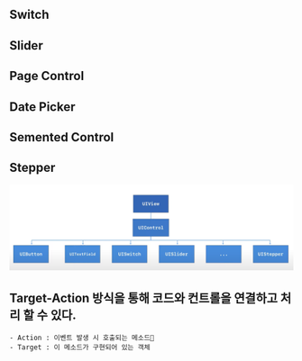 ## Switch

## Slider

## Page Control

## Date Picker

## Semented Control

## Stepper

<img src = "../../images/Control.png" width="1000">

## Target-Action 방식을 통해 코드와 컨트롤을 연결하고 처리 할 수 있다.

    - Action : 이벤트 발생 시 호출되는 메소드
    - Target : 이 메소드가 구현되어 있는 객체
